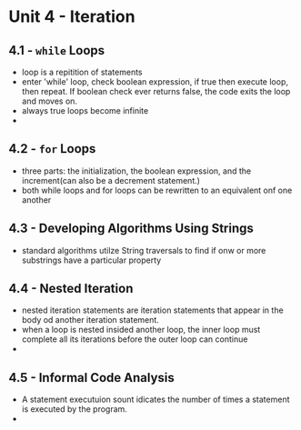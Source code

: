 # Unit 4 - Iteration

## 4.1 - `while` Loops
- loop is a repitition of statements
- enter 'while' loop, check boolean expression, if true then execute loop, then repeat. If boolean check ever returns false, the code exits the loop and moves on.
- always true loops become infinite
- 

## 4.2 - `for` Loops
- three parts: the initialization, the boolean expression, and the increment(can also be a decrement statement.)
- both while loops and for loops can be rewritten to an equivalent onf one another

## 4.3 - Developing Algorithms Using Strings
- standard algorithms utilze String traversals to find if onw or more substrings have a particular property

## 4.4 - Nested Iteration
- nested iteration statements are iteration statements that appear in the body od another iteration statement.
- when a loop is nested insided another loop, the inner loop must complete all its iterations before the outer loop can continue
- 

## 4.5 - Informal Code Analysis
- A statement executuion sount idicates the number of times a statement is executed by the program.
- 